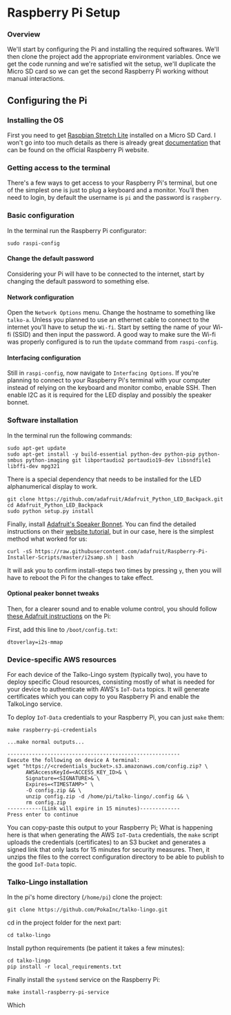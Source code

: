 # Raspberry Pi Setup

### Overview
We'll start by configuring the Pi and installing the required softwares. We'll
then clone the project add the appropriate environment variables. Once we get
the code running and we're satisfied wit the setup, we'll duplicate the Micro SD
card so we can get the second Raspberry Pi working without manual interactions.

## Configuring the Pi

### Installing the OS
First you need to get [Raspbian Stretch Lite](https://www.raspberrypi.org/downloads/raspbian/) installed on a Micro SD
Card. I won't go into too much details as there is already great
[documentation](https://www.raspberrypi.org/documentation/installation/installing-images/README.md) that can be found
on the official Raspberry Pi website.

### Getting access to the terminal

There's a few ways to get access to your Raspberry Pi's terminal, but one of the simplest one is just to plug a keyboard
 and a monitor. You'll then need to login, by default the username is `pi` and the password is `raspberry`.

### Basic configuration
In the terminal run the Raspberry Pi configurator:
```
sudo raspi-config
```

#### Change the default password
Considering your Pi will have to be connected to the internet, start by changing the default password to something
else.

#### Network configuration
Open the `Network Options` menu. Change the hostname to something like `talko-a`. Unless you planned to use an ethernet
cable to connect to the internet you'll have to setup the `Wi-fi`. Start by setting the name of your Wi-fi (SSID) and
then input the password. A good way to make sure the Wi-fi was properly configured is to run the `Update` command from
`raspi-config`.

#### Interfacing configuration
Still in `raspi-config`, now navigate to `Interfacing Options`. If you're planning to connect to your Raspberry Pi's
terminal with your computer instead of relying on the keyboard and monitor combo, enable SSH. Then enable I2C as it is
required for the LED display and possibly the speaker bonnet.


### Software installation

In the terminal run the following commands:
```
sudo apt-get update
sudo apt-get install -y build-essential python-dev python-pip python-smbus python-imaging git libportaudio2 portaudio19-dev libsndfile1 libffi-dev mpg321
```

There is a special dependency that needs to be installed for the LED
alphanumerical display to work.
```
git clone https://github.com/adafruit/Adafruit_Python_LED_Backpack.git
cd Adafruit_Python_LED_Backpack
sudo python setup.py install
```

Finally, install [Adafruit's Speaker Bonnet](). You can find the detailed instructions on their [website tutorial](https://learn.adafruit.com/adafruit-speaker-bonnet-for-raspberry-pi/raspberry-pi-usage), but in our case, here is the simplest method what worked for us:

```
curl -sS https://raw.githubusercontent.com/adafruit/Raspberry-Pi-Installer-Scripts/master/i2samp.sh | bash
```

It will ask you to confirm install-steps two times by pressing `y`, then you
will have to reboot the Pi for the changes to take effect.

#### Optional peaker bonnet tweaks

Then, for a clearer sound and to enable volume control, you should follow [these Adafruit instructions](https://learn.adafruit.com/adafruit-speaker-bonnet-for-raspberry-pi/i2s-tweaks) on the Pi:

First, add this line to `/boot/config.txt`:
```
dtoverlay=i2s-mmap
```

### Device-specific AWS resources

For each device of the Talko-Lingo system (typically two), you have to deploy
specific Cloud resources, consisting mostly of what is needed for your device to
authenticate with AWS's `IoT-Data` topics. It will generate certificates which
you can copy to you Raspberry Pi and enable the TalkoLingo service.

To deploy `IoT-Data` credentials to your Raspberry Pi, you can just `make` them:

```
make raspberry-pi-credentials

...make normal outputs...

--------------------------------------------------------
Execute the following on device A terminal:
wget "https://<credentials_bucket>.s3.amazonaws.com/config.zip? \
      AWSAccessKeyId=<ACCESS_KEY_ID>& \
      Signature=<SIGNATURE>& \
      Expires=<TIMESTAMP>" \
      -O config.zip && \
      unzip config.zip -d /home/pi/talko-lingo/.config && \
      rm config.zip
-----------(Link will expire in 15 minutes)-------------
Press enter to continue
```

You can copy-paste this output to your Raspberry Pi; What is happening here is
that when generating the AWS `IoT-Data` credentials, the `make` script uploads
the credentials (certificates) to an S3 bucket and generates a signed link that
only lasts for 15 minutes for security measures. Then, it unzips the files to
the correct configuration directory to be able to publish to the good `IoT-Data`
topic.

### Talko-Lingo installation
In the pi's home directory (`/home/pi`) clone the project:
```
git clone https://github.com/PokaInc/talko-lingo.git
```
cd in the project folder for the next part:
```
cd talko-lingo
```

Install python requirements (be patient it takes a few minutes):
```
cd talko-lingo
pip install -r local_requirements.txt
```

Finally install the `systemd` service on the Raspberry Pi:
```
make install-raspberry-pi-service
```

Which
